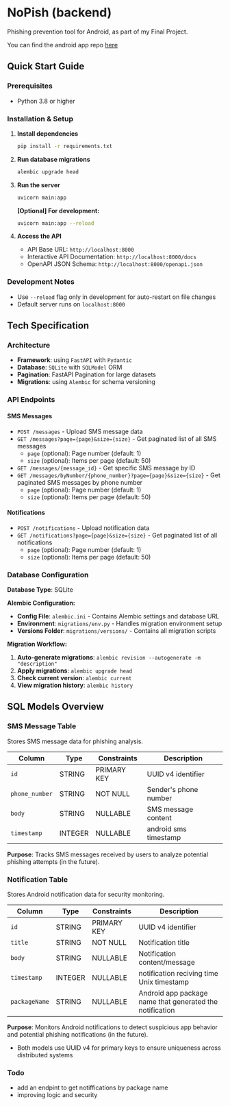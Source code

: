 # NoPish (backend)

Phishing prevention tool for Android, as part of my Final Project.

You can find the android app repo [here](https://github.com/lordYorden/NoPhish-App)

## Quick Start Guide

### Prerequisites

- Python 3.8 or higher

### Installation & Setup

1. **Install dependencies**

   ```bash
   pip install -r requirements.txt
   ```
2. **Run database migrations**

   ```bash
   alembic upgrade head
   ```
3. **Run the server**

   ```bash
   uvicorn main:app
   ```

   **[Optional] For development:**

   ```bash
   uvicorn main:app --reload
   ```
4. **Access the API**

   - API Base URL: `http://localhost:8000`
   - Interactive API Documentation: `http://localhost:8000/docs`
   - OpenAPI JSON Schema: `http://localhost:8000/openapi.json`

### Development Notes

- Use `--reload` flag only in development for auto-restart on file changes
- Default server runs on `localhost:8000`

## Tech Specification

### Architecture

- **Framework**: using `FastAPI` with `Pydantic`
- **Database**: `SQLite` with `SQLModel` ORM
- **Pagination**: FastAPI Pagination for large datasets
- **Migrations**: using `Alembic` for schema versioning

### API Endpoints

#### SMS Messages

- `POST /messages` - Upload SMS message data
- `GET /messages?page={page}&size={size}` - Get paginated list of all SMS messages
  - `page` (optional): Page number (default: 1)
  - `size` (optional): Items per page (default: 50)
- `GET /messages/{message_id}` - Get specific SMS message by ID
- `GET /messages/byNumber/{phone_number}?page={page}&size={size}` - Get paginated SMS messages by phone number
  - `page` (optional): Page number (default: 1)
  - `size` (optional): Items per page (default: 50)

#### Notifications

- `POST /notifications` - Upload notification data
- `GET /notifications?page={page}&size={size}` - Get paginated list of all notifications
  - `page` (optional): Page number (default: 1)
  - `size` (optional): Items per page (default: 50)

### Database Configuration

**Database Type**: SQLite

**Alembic Configuration:**

- **Config File**: `alembic.ini` - Contains Alembic settings and database URL
- **Environment**: `migrations/env.py` - Handles migration environment setup
- **Versions Folder**: `migrations/versions/` - Contains all migration scripts

**Migration Workflow:**

1. **Auto-generate migrations**: `alembic revision --autogenerate -m "description"`
2. **Apply migrations**: `alembic upgrade head`
3. **Check current version**: `alembic current`
4. **View migration history**: `alembic history`

## SQL Models Overview

### SMS Message Table

Stores SMS message data for phishing analysis.

| Column           | Type    | Constraints | Description           |
| ---------------- | ------- | ----------- | --------------------- |
| `id`           | STRING  | PRIMARY KEY | UUID v4 identifier    |
| `phone_number` | STRING  | NOT NULL    | Sender's phone number |
| `body`         | STRING  | NULLABLE    | SMS message content   |
| `timestamp`    | INTEGER | NULLABLE    | android sms timestamp |

**Purpose**: Tracks SMS messages received by users to analyze potential phishing attempts (in the future).

### Notification Table

Stores Android notification data for security monitoring.

| Column          | Type    | Constraints | Description                                              |
| --------------- | ------- | ----------- | -------------------------------------------------------- |
| `id`          | STRING  | PRIMARY KEY | UUID v4 identifier                                       |
| `title`       | STRING  | NOT NULL    | Notification title                                       |
| `body`        | STRING  | NULLABLE    | Notification content/message                             |
| `timestamp`   | INTEGER | NULLABLE    | notification reciving time Unix timestamp               |
| `packageName` | STRING  | NULLABLE    | Android app package name that generated the notification |

**Purpose**: Monitors Android notifications to detect suspicious app behavior and potential phishing notifications (in the future).

- Both models use UUID v4 for primary keys to ensure uniqueness across distributed systems

### Todo

- add an endpint to get notiffications by package name
- improving logic and security

